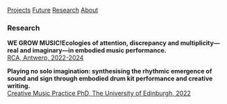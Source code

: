 <!-- NAV for all headers !-->
[Projects](https://paulabbott.net/index.html)
[Future](https://paulabbott.net/future/)
[Research](https://paulabbott.net/research/)
[About](https://paulabbott.net/about/)
<!-- end nav! -->

### Research  

__WE GROW MUSIC!Ecologies of attention, discrepancy and multiplicity—real and imaginary—in embodied music performance.__  
[RCA, Antwerp, 2022-2024](https://www.ap-arts.be/en/research/we-grow-music-ecologies-attention-discrepancy-and-multiplicity-real-and-imaginary-embodied)

__Playing no solo imagination: synthesising the rhythmic emergence of sound and sign through embodied drum kit performance and creative writing.__  
[Creative Music Practice PhD, The University of Edinburgh, 2022](http://dx.doi.org/10.7488/era/2024)  
